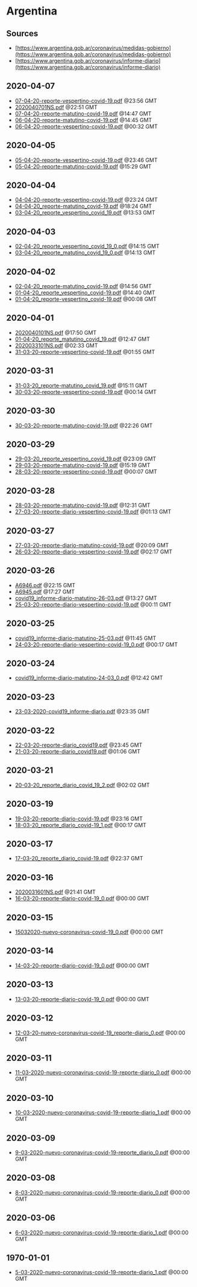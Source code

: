 # Argentina

## Sources

* [https://www.argentina.gob.ar/coronavirus/medidas-gobierno](https://www.argentina.gob.ar/coronavirus/medidas-gobierno)
* [https://www.argentina.gob.ar/coronavirus/informe-diario](https://www.argentina.gob.ar/coronavirus/informe-diario)


## 2020-04-07

* [07-04-20-reporte-vespertino-covid-19.pdf](26ba78d8184220c951ac9de3134294820dbf93d8/file.pdf) @23:56 GMT
* [2020040701NS.pdf](e08318390445909b5e3f1b6a9b783af103c3465e/file.pdf) @22:51 GMT
* [07-04-20-reporte-matutino-covid-19.pdf](ddebde30f8629fabb6e81cec8705e350cf1cb82f/file.pdf) @14:47 GMT
* [06-04-20-reporte-matutino-covid-19.pdf](5b82587c3600f4e5054bcc1454e37bf150c79443/file.pdf) @14:45 GMT
* [06-04-20-reporte-vespertino-covid-19.pdf](fa96dca98e2fe67261422bf9f898c3767f999927/file.pdf) @00:32 GMT

## 2020-04-05

* [05-04-20-reporte-vespertino-covid-19.pdf](d34f3f5812d46f24ff053d08a29df762a3fce78f/file.pdf) @23:46 GMT
* [05-04-20-reporte-matutino-covid-19.pdf](f9d26f7ec0097a3775831405e89d3ab998fb91c0/file.pdf) @15:29 GMT

## 2020-04-04

* [04-04-20-reporte-vespertino-covid-19.pdf](38a9af8409c32533ba0613f9aa696d702be56bbd/file.pdf) @23:24 GMT
* [04-04-20\_reporte-matutino\_covid-19.pdf](2fbf5fd0d29b1f6ff317ca0b021fbc0edf3fe966/file.pdf) @18:24 GMT
* [03-04-20\_reporte\_vespertino\_covid\_19.pdf](54a94bd1e9d0dd447ab7566f6012a14dd3deaabc/file.pdf) @13:53 GMT

## 2020-04-03

* [02-04-20\_reporte\_vespertino\_covid\_19\_0.pdf](a3c46426f6ad261e7ab725a27e6edd3f885730ef/file.pdf) @14:15 GMT
* [03-04-20\_reporte\_matutino\_covid\_19\_0.pdf](7396adb035acb3479f7225116f11ffcb2a79269c/file.pdf) @14:13 GMT

## 2020-04-02

* [02-04-20\_reporte-matutino\_covid-19.pdf](adf66714713a7c4c7d418a809f746b6132bc2228/file.pdf) @14:56 GMT
* [01-04-20\_reporte\_vespertino\_covid-19.pdf](7129e12b52068fefd317e1caa54012fc02b0d768/file.pdf) @14:40 GMT
* [01-04-20\_reporte-vespertino\_covid-19.pdf](621eb687a26b805e82e97bc0942088af4ae5652a/file.pdf) @00:08 GMT

## 2020-04-01

* [2020040101NS.pdf](cb259310f65e8cae9c9390ed0df53a891eca5bee/file.pdf) @17:50 GMT
* [01-04-20\_reporte\_matutino\_covid\_19.pdf](e1fec39e75277dc0098ee22887b2b2b59d014810/file.pdf) @12:47 GMT
* [2020033101NS.pdf](0b849a69193db48dce184302c574e1ce014994bf/file.pdf) @02:33 GMT
* [31-03-20-reporte-vespertino-covid-19.pdf](e904050deb6829dbf56f32f3e0803e67d4631f11/file.pdf) @01:55 GMT

## 2020-03-31

* [31-03-20\_reporte-matutino\_covid\_19.pdf](89514d5fdff2b8c6014b02353177a68967b6e325/file.pdf) @15:11 GMT
* [30-03-20-reporte-vespertino-covid-19.pdf](7d74ca22b34e60d7c3be4691194e9ed09547aead/file.pdf) @00:14 GMT

## 2020-03-30

* [30-03-20-reporte-matutino-covid-19.pdf](884d7bcfaa069a20c3576e9b6d7663783abc65f4/file.pdf) @22:26 GMT

## 2020-03-29

* [29-03-20\_reporte\_vespertino\_covid\_19.pdf](74c12c59350946883c1460dea8b758258a12b1fa/file.pdf) @23:09 GMT
* [29-03-20-reporte-matutino-covid-19.pdf](7e08352bcea5f3d2286923800fb0c4a7e9e44f9a/file.pdf) @15:19 GMT
* [28-03-20-reporte-vespertino-covid-19.pdf](0903c1129bb2670417fc5d72767c8eb2270f4fb8/file.pdf) @00:07 GMT

## 2020-03-28

* [28-03-20-reporte-matutino-covid-19.pdf](051b7ab56bafe7fa4fffd0b49d01edc12fb5f621/file.pdf) @12:31 GMT
* [27-03-20-reporte-diario-vespertino-covid-19.pdf](6a52b4c42b0402564d5ea27a7f1eafb28e4746cd/file.pdf) @01:13 GMT

## 2020-03-27

* [27-03-20-reporte-diario-matutino-covid-19.pdf](7f8fd76ac8c9a33eb5af621115e6a3f45ddf7cb9/file.pdf) @20:09 GMT
* [26-03-20-reporte-diario-vespertino-covid-19.pdf](7877e13664a9d4a618e0b0b06b92b6453a643ac2/file.pdf) @02:17 GMT

## 2020-03-26

* [A6946.pdf](d8b21e21c2737ec2aaf58b1348d81b46a9a485ab/file.pdf) @22:15 GMT
* [A6945.pdf](72f77ad8bcb70577142228ef79fd21eb76a37816/file.pdf) @17:27 GMT
* [covid19\_informe-diario-matutino-26-03.pdf](4fdca3687084c98cacc11555958e267220624b63/file.pdf) @13:27 GMT
* [25-03-20-reporte-diario-vespertino-covid-19.pdf](7044ee7649cf634588a7a10c3296e627e8e7dce5/file.pdf) @00:11 GMT

## 2020-03-25

* [covid19\_informe-diario-matutino-25-03.pdf](ac20c2eb75f41847509ab44bb4765fa7fc167b96/file.pdf) @11:45 GMT
* [24-03-20-reporte-diario-vespertino-covid-19\_0.pdf](69bebd261743f18f4478d2c1c56ce9ca2c569f03/file.pdf) @00:17 GMT

## 2020-03-24

* [covid19\_informe-diario-matutino-24-03\_0.pdf](29fe2901efe48c3db438bdfda83629a74c731792/file.pdf) @12:42 GMT

## 2020-03-23

* [23-03-2020-covid19\_informe-diario.pdf](d488685073194e255c7e31c4e44f7a803041a78f/file.pdf) @23:35 GMT

## 2020-03-22

* [22-03-20-reporte-diario\_covid19.pdf](daff7c5bd6298d987ad133deed253372d903274c/file.pdf) @23:45 GMT
* [21-03-20-reporte-diario\_covid19.pdf](777cc8aa7b4e055dafa33c71e9abb32b170c3c37/file.pdf) @01:06 GMT

## 2020-03-21

* [20-03-20\_reporte\_diario\_covid\_19\_2.pdf](ffd47db1202adf03946a07f075cc0459528794de/file.pdf) @02:02 GMT

## 2020-03-19

* [19-03-20-reporte-diario-covid-19.pdf](f54bc33d1731ce0ea33309f0ea66b2a7920ffc60/file.pdf) @23:16 GMT
* [18-03-20\_reporte\_diario\_covid-19\_1.pdf](16fec39a491ac82c181fe61f17a0159eb22140fe/file.pdf) @00:17 GMT

## 2020-03-17

* [17-03-20\_reporte\_diario\_covid-19.pdf](3aa86098ff6ed532a0cfd52a99f622e5680d4c4f/file.pdf) @22:37 GMT

## 2020-03-16

* [2020031601NS.pdf](76d2a8d21e97b9140876bdb8cfa9b61e72d0b2c9/file.pdf) @21:41 GMT
* [16-03-20-reporte-diario-covid-19\_0.pdf](2d5d7d86eaac063cd48b157fbe643294b8bd42e0/file.pdf) @00:00 GMT

## 2020-03-15

* [15032020-nuevo-coronavirus-covid-19\_0.pdf](9b95bebb54ccae8bade1fefae60baa77fe59e4b9/file.pdf) @00:00 GMT

## 2020-03-14

* [14-03-20-reporte-diario-covid-19\_0.pdf](23c3d1a5bab630b38def204d4c5f929c4f7b7357/file.pdf) @00:00 GMT

## 2020-03-13

* [13-03-20-reporte-diario-covid-19\_0.pdf](7d08f28e05acbfbc428fdd38a907b0b6011831b8/file.pdf) @00:00 GMT

## 2020-03-12

* [12-03-20-nuevo-coronavirus-covid-19\_reporte-diario\_0.pdf](739e813b6c7e3d4f603652ad306f7b0bcb2b941c/file.pdf) @00:00 GMT

## 2020-03-11

* [11-03-2020-nuevo-coronavirus-covid-19-reporte-diario\_0.pdf](9864f2d10af2f1b6bdda4e3dac732186aa95347c/file.pdf) @00:00 GMT

## 2020-03-10

* [10-03-2020-nuevo-coronavirus-covid-19-reporte-diario\_1.pdf](0b0f60f1df19fbf09607e9a8603ae8d02c22ebdf/file.pdf) @00:00 GMT

## 2020-03-09

* [9-03-2020-nuevo-coronavirus-covid-19-reporte\_diario\_0.pdf](abd9c136822c092ebe8778ce62232994c9000639/file.pdf) @00:00 GMT

## 2020-03-08

* [8-03-2020-nuevo-coronavirus-covid-19-reporte-diario\_0.pdf](832e77c7c8ede8d4156624b9e1a3f6165cd28dcc/file.pdf) @00:00 GMT

## 2020-03-06

* [6-03-2020-nuevo-coronavirus-covid-19-reporte-diario\_1.pdf](3b825b72dc03d6b2bd8a3d92f662c7c6c25b1dd7/file.pdf) @00:00 GMT

## 1970-01-01

* [5-03-2020-nuevo-coronavirus-covid-19-reporte-diario\_1.pdf](808054ed4c1d4c789e4537a54e4d7466b546a32a/file.pdf) @00:00 GMT
